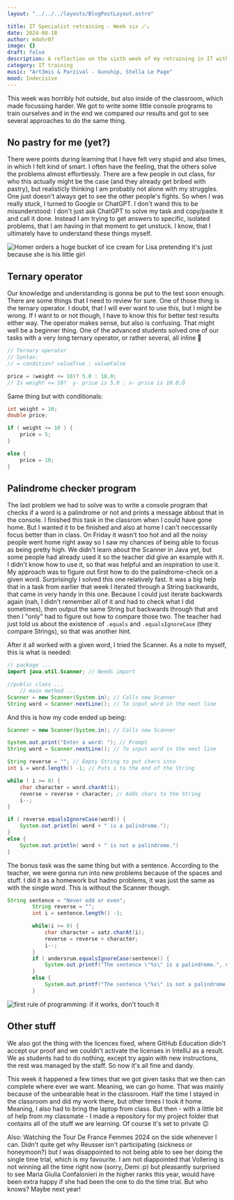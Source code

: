 ```yaml
---
layout: "../../../layouts/BlogPostLayout.astro"

title: IT Specialist retraining - Week six 🪄☕
date: 2024-08-18
author: mdohr07
image: {}
draft: false
description: A reflection on the sixth week of my retraining in IT with Java
category: IT training
music: "Art3mis & Parzival - Gunship, Stella Le Page"
mood: Indecisive
---
```

This week was horribly hot outside, but also inside of the classroom, which made focussing harder. We got to write some little console programs to train ourselves and in the end we compared our results and got to see several approaches to do the same thing. 

## No pastry for me (yet?)
There were points during learning that I have felt very stupid and also times, in which I felt kind of smart. I often have the feeling, that the others solve the problems almost effortlessly. There are a few people in out class, for who this actually might be the case (and they already get bribed with pastry), but realisticly thinking I am probably not alone with my struggles. One just doesn't always get to see the other people's fights. So when I was really stuck, I turned to Google or ChatGPT. I don't wand this to be misunderstood: I don't just ask ChatGPT to solve my task and copy/paste it and call it done. Instead I am trying to get answers to specific, isolated problems, that I am having in that moment to get unstuck. I know, that I ultimately have to understand these things myself.

<img src ="https://media0.giphy.com/media/v1.Y2lkPTc5MGI3NjExM2xjd3lvNWtnaW93OXE5eTU3dG8ya3ZiNXdqbGxwbnh0dHh2dnI4ZiZlcD12MV9pbnRlcm5hbF9naWZfYnlfaWQmY3Q9Zw/l2JdYAtRfAgmCPOKc/giphy.webp" alt ="Homer orders a huge bucket of ice cream for Lisa pretending it's just because she is his little girl" />

## Ternary operator
Our knowledge and understanding is gonna be put to the test soon enough. There are some things that I need to review for sure. One of those thing is the ternary operator. I doubt, that I will ever want to use this, but I might be wrong. If I want to or not though, I have to know this for better test results either way. The operator makes sense, but also is confusing. That might well be a beginner thing. One of the advanced students solved one of our tasks with a very long ternary operator, or rather several, all inline 🤯

```java
// Ternary operator
// Syntax:
// = condition? valueTrue : valueFalse

price = (weight <= 10)? 5.0 : 10.0;
// Is weight <= 10?  y- price is 5.0 : n- price is 10.0;Ö
```

Same thing but with conditionals:
```java
int weight = 10;
double price;

if ( weight <= 10 ) {
	price = 5;
}

else {
	price = 10;
}
```

## Palindrome checker program
The last problem we had to solve was to write a console program that checks if a word is a palindrome or not and prints a message abbout that in the console. I finished this task in the classrom when I could have gone home. But I wanted it to be finished and also at home I can't neccessarily focus better than in class. On Friday it wasn't too hot and all the noisy people went home right away so I saw my chances of being able to focus as being pretty high. 
We didn't learn about the Scanner in Java yet, but some people had already used it so the teacher did give an example with it. I didn't know how to use it, so that was helpful and an inspiration to use it.
My approach was to figure out first how to do the palindrome-check on a given word. Surprisingly I solved this one relatively fast. It was a big help that in a task from earlier that week I iterated through a String backwards, that came in very handy in this one. Because I could just iterate backwards again (nah, I didn't remember all of it and had to check what I did sometimes), then output the same String but backwards through that and then I "only" had to figure out how to compare those two. The teacher had just told us about the existence of `.equals` and `.equalsIgnoreCase` (they compare Strings), so that was another hint. 

After it all worked with a given word, I tried the Scanner. As a note to myself, this is what is needed:
```java
// package ...
import java.util.Scanner; // Needs import

//public class ...
	// main method ...
Scanner = new Scanner(System.in); // Calls new Scanner
String word = Scanner.nextLine(); // To input word in the next line
```

And this is how my code ended up being:
```java
Scanner = new Scanner(System.in); // Calls new Scanner

System.out.print("Enter a word: "); // Prompt
String word = Scanner.nextLine(); // To input word in the next line

String reverse = ""; // Empty String to put chars into
int i = word.length() -1; // Puts i to the end of the String

while ( i >= 0) {
	char character = word.charAt(i);
	reverse = reverse + character; // Adds chars to the String
	i--;
}

if ( reverse.equalsIgnoreCase(word)) {
	System.out.println( word + " is a palindrome.");
}
else {
	System.out.println( word + " is not a palindrome.")
}
```

The bonus task was the same thing but with a sentence. According to the teacher, we were gonna run into new problems because of the spaces and stuff. I did it as a homework but hadno problems, it was just the same as with the single word. This is without the Scanner though. 
```java
String sentence = "Never odd or even";
        String reverse = "";
        int i = sentence.length() -1;

        while(i >= 0) {
            char character = satz.charAt(i);
            reverse = reverse + character;
            i--;
        }
        if ( andersrum.equalsIgnoreCase(sentence)) {
            System.out.printf("The sentence \"%s\" is a palindrome.", sentence);
        }
        else {
            System.out.printf("The sentence \"%s\" is not a palindrome.", sentence);
        }
```

<img src="https://i.giphy.com/xaO6TmgQmKEQ4516sE.webp" alt="first rule of programming: if it works, don't touch it" />

## Other stuff
We also got the thing with the licences fixed, where GitHub Education didn't accept our proof and we couldn't activate the licenses in IntelliJ as a result. We as students had to do nothing, except try again with new instructions, the rest was managed by the staff. So now it's all fine and dandy. 

This week it happened a few times that we got given tasks that we then can complete where ever we want. Meaning, we can go home. That was mainly because of the unbearable heat in the classroom. Half the time I stayed in the classroom and did my work there, but other times I took it home. Meaning, I also had to bring the laptop from class. But then - with a little bit of help from my classmate - I made a repository for my project folder that contains all of the stuff we are learning. Of course it's set to private 😉

Also: Watching the Tour De France Femmes 2024 on the side whenever I can. Didn't quite get why Reusser isn't participating (sickness or honeymoon?) but I was disappointed to not being able to see her doing the single time trial, which is my favourite. I am not diappointed that Vollering is not winning all the time right now (sorry, Demi :p) but pleasantly surprised to see Maria Giulia Confalonieri in the higher ranks this year, would have been extra happy if she had been the one to do the time trial. But who knows? Maybe next year!
